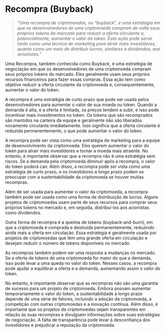 # Recompra (Buyback)

>"*Uma recompra de criptomoedas, ou "buyback", é uma estratégia em que os desenvolvedores de uma criptomoeda compram de volta seus próprios tokens do mercado para reduzir a oferta circulante e, potencialmente, aumentar o valor do token. Esta ação pode servir tanto como uma técnica de marketing para atrair mais investidores, quanto como um meio de distribuir lucros, similares a dividendos, aos acionistas.*"

Uma Recompra, também conhecida como Buyback, é uma estratégia de negociação em que os desenvolvedores de uma criptomoeda compram seus próprios tokens do mercado. Eles geralmente usam seus próprios recursos financeiros para fazer essas compras. Essa ação tem como objetivo reduzir a oferta circulante da criptomoeda e, consequentemente, aumentar o valor do token. 

A recompra é uma estratégia de curto prazo que pode ser usada pelos desenvolvedores para aumentar o valor de sua moeda ou token. Quando a demanda é alta, e a oferta é limitada, os preços tendem a subir, e isso pode incentivar mais investimentos no token. Os tokens que são recomprados são mantidos na carteira da equipe e geralmente não são liberados novamente circulante imediatamente. Isso significa que a oferta circulante é reduzida permanentemente, o que pode aumentar o valor do token.

A recompra pode ser vista como uma estratégia de marketing para a equipe de desenvolvimento da criptomoeda. Eles querem aumentar o valor do token para atrair mais investidores e tornar a moeda mais atraente. No entanto, é importante observar que a recompra não é uma estratégia sem riscos. Se a demanda pela criptomoeda diminuir após a recompra, o valor do token poderá cair. Além disso, a recompra pode ser vista como uma estratégia de curto prazo, e os investidores a longo prazo podem se preocupar com a sustentabilidade da criptomoeda se houver muitas recompras.

Além de ser usada para aumentar o valor da criptomoeda, a recompra também pode ser usada como uma forma de distribuição de lucros. Alguns projetos de criptomoedas usam parte de seus recursos para comprar seus próprios tokens no mercado e, em seguida, distribuí-los aos acionistas como dividendos.

Outra forma de recompra é a queima de tokens (buyback-and-burn), em que a criptomoeda é comprada e destruída permanentemente, reduzindo ainda mais a oferta em circulação. Essa estratégia é geralmente usada por projetos de criptomoedas que têm uma grande oferta em circulação e desejam reduzir o número de tokens disponíveis no mercado.

As recompras também podem ser uma resposta a mudanças no mercado. Se a oferta de tokens de uma criptomoeda for maior do que a demanda, isso pode levar a uma queda no valor do token. Nesses casos, a recompra pode ajudar a equilibrar a oferta e a demanda, aumentando assim o valor do token.

No entanto, é importante observar que as recompras não são uma garantia de sucesso para um projeto de criptomoeda. Embora possam aumentar temporariamente o valor do token, a sustentabilidade a longo prazo depende de uma série de fatores, incluindo a adoção da criptomoeda, a competição com outras criptomoedas e a inovação contínua. Além disso, é importante que os projetos de criptomoedas sejam transparentes em relação às suas recompras e divulguem informações sobre suas estratégias de negociação. A falta de transparência pode levar à desconfiança dos investidores e prejudicar a reputação da criptomoeda.